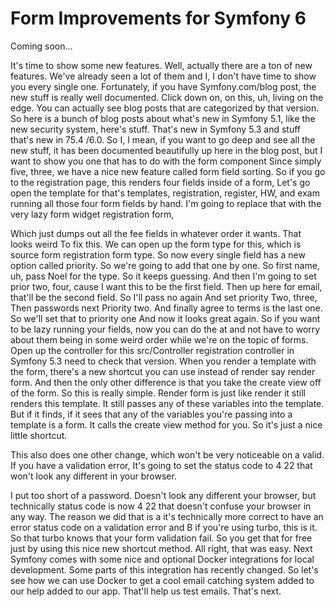 # Form Improvements for Symfony 6

Coming soon...

It's time to show some new features. Well, actually there are a ton of new features.
We've already seen a lot of them and I, I don't have time to show you every single
one. Fortunately, if you have Symfony.com/blog post, the new stuff is really well
documented. Click down on, on this, uh, living on the edge. You can actually see blog
posts that are categorized by that version. So here is a bunch of blog posts about
what's new in Symfony 5.1, like the new security system, here's stuff. That's new in
Symfony 5.3 and stuff that's new in 75.4 /6.0. So I, I mean, if you want to go deep
and see all the new stuff, it has been documented beautifully up here in the blog
post, but I want to show you one that has to do with the form component Since simply
five, three, we have a nice new feature called form field sorting. So if you go to
the registration page, this renders four fields inside of a form, Let's go open the
template for that's templates, registration, register, HW, and exam running all those
four form fields by hand. I'm going to replace that with the very lazy form widget
registration form,

Which just dumps out all the fee fields in whatever order it wants. That looks weird
To fix this. We can open up the form type for this, which is source form registration
form type. So now every single field has a new option called priority. So we're going
to add that one by one. So first name, uh, pass Noel for the type. So it keeps
guessing. And then I'm going to set prior two, four, cause I want this to be the
first field. Then up here for email, that'll be the second field. So I'll pass no
again And set priority Two, three, Then passwords next Priority two. And finally
agree to terms is the last one. So we'll set that to priority one And now it looks
great again. So if you want to be lazy running your fields, now you can do the at and
not have to worry about them being in some weird order while we're on the topic of
forms. Open up the controller for this src/Controller registration controller in
Symfony 5.3 need to check that version. When you render a template with the form,
there's a new shortcut you can use instead of render say render form. And then the
only other difference is that you take the create view off of the form. So this is
really simple. Render form is just like render it still renders this template. It
still passes any of these variables into the template. But if it finds, if it sees
that any of the variables you're passing into a template is a form. It calls the
create view method for you. So it's just a nice little shortcut.

This also does one other change, which won't be very noticeable on a valid. If you
have a validation error, It's going to set the status code to 4 22 that won't look
any different in your browser.

I put too short of a password. Doesn't look any different your browser, but
technically status code is now 4 22 that doesn't confuse your browser in any way. The
reason we did that is a it's technically more correct to have an error status code on
a validation error and B if you're using turbo, this is it. So that turbo knows that
your form validation fail. So you get that for free just by using this nice new
shortcut method. All right, that was easy. Next Symfony comes with some nice and
optional Docker integrations for local development. Some parts of this integration
has recently changed. So let's see how we can use Docker to get a cool email catching
system added to our help added to our app. That'll help us test emails. That's next.

